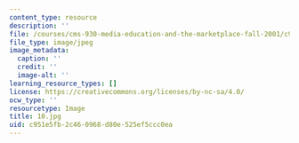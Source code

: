 ```yaml
---
content_type: resource
description: ''
file: /courses/cms-930-media-education-and-the-marketplace-fall-2001/c951e5fb2c460968d80e525ef5ccc0ea_10.jpg
file_type: image/jpeg
image_metadata:
  caption: ''
  credit: ''
  image-alt: ''
learning_resource_types: []
license: https://creativecommons.org/licenses/by-nc-sa/4.0/
ocw_type: ''
resourcetype: Image
title: 10.jpg
uid: c951e5fb-2c46-0968-d80e-525ef5ccc0ea
---
```

